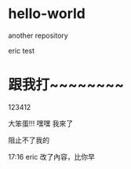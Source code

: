 # hello-world
another repository

eric test



跟我打~~~~~~~~
=======
123412

大笨蛋!!!
嘿嘿 我來了

阻止不了我的


17:16  eric 改了內容，比你早

